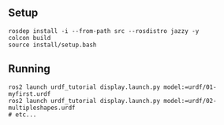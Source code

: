 ## Setup

```shell
rosdep install -i --from-path src --rosdistro jazzy -y
colcon build
source install/setup.bash
```

## Running

```shell
ros2 launch urdf_tutorial display.launch.py model:=urdf/01-myfirst.urdf
ros2 launch urdf_tutorial display.launch.py model:=urdf/02-multipleshapes.urdf
# etc...
```